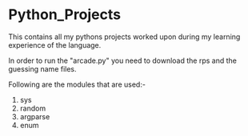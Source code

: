 # Python_Projects
This contains all my pythons projects worked upon during my learning experience of the language.

In order to run the "arcade.py" you need to download the rps and the guessing name files.

Following are the modules that are used:-
1) sys
2) random
3) argparse
4) enum
